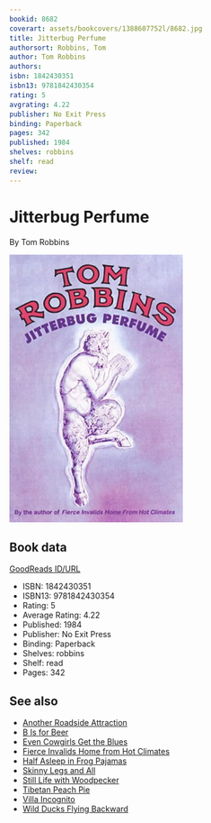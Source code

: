 ```yaml
---
bookid: 8682
coverart: assets/bookcovers/1388607752l/8682.jpg
title: Jitterbug Perfume
authorsort: Robbins, Tom
author: Tom Robbins
authors: 
isbn: 1842430351
isbn13: 9781842430354
rating: 5
avgrating: 4.22
publisher: No Exit Press
binding: Paperback
pages: 342
published: 1984
shelves: robbins
shelf: read
review: 
---
```


# Jitterbug Perfume

By Tom Robbins

![](../../assets/bookcovers/1388607752l/8682.jpg)

## Book data

[GoodReads ID/URL](https://www.goodreads.com/book/show/8682)

- ISBN: 1842430351
- ISBN13: 9781842430354
- Rating: 5
- Average Rating: 4.22
- Published: 1984
- Publisher: No Exit Press
- Binding: Paperback
- Shelves: robbins
- Shelf: read
- Pages: 342


## See also

- [Another Roadside Attraction](Another_Roadside_Attraction.md)
- [B Is for Beer](B_Is_for_Beer.md)
- [Even Cowgirls Get the Blues](Even_Cowgirls_Get_the_Blues.md)
- [Fierce Invalids Home from Hot Climates](Fierce_Invalids_Home_from_Hot_Climates.md)
- [Half Asleep in Frog Pajamas](Half_Asleep_in_Frog_Pajamas.md)
- [Skinny Legs and All](Skinny_Legs_and_All.md)
- [Still Life with Woodpecker](Still_Life_with_Woodpecker.md)
- [Tibetan Peach Pie](Tibetan_Peach_Pie-_A_True_Account_of_an_Imaginative_Life.md)
- [Villa Incognito](Villa_Incognito.md)
- [Wild Ducks Flying Backward](Wild_Ducks_Flying_Backward.md)
